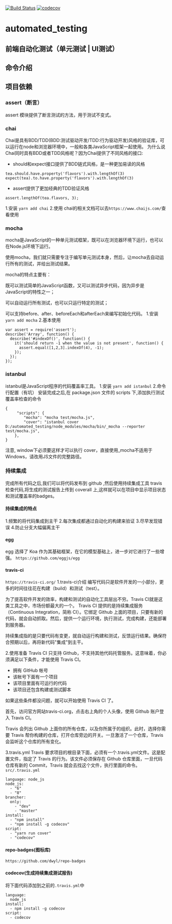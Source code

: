 [![Build Status](https://travis-ci.org/Jack-cool/automated_testing.svg?branch=master)](https://travis-ci.org/Jack-cool/automated_testing)
[![codecov](https://codecov.io/gh/Jack-cool/automated_testing/branch/master/graph/badge.svg)](https://codecov.io/gh/Jack-cool/automated_testing)

# automated_testing

## 前端自动化测试（单元测试 | UI测试）

## 命令介绍

## 项目依赖

### assert（断言）
assert 模块提供了断言测试的方法，用于测试不变式。

### chai
Chai是具有BDD/TDD(BDD:测试驱动开发/TDD:行为驱动开发)风格的验证库，可以运行在node和浏览器环境中，一般和各类JavaScript框架一起使用。
为什么说Chai同时具有BDD或者TDD风格呢？因为Chai提供了不同风格的接口:
* should和expect接口提供了BDD链式风格，是一种更加易读的风格
```
tea.should.have.property('flavors').with.lengthOf(3)
expect(tea).to.have.property('flavors').with.lengthOf(3)

```
* assert提供了更加经典的TDD验证风格
```
assert.lengthOf(tea.flavors, 3);

```
1.安装
`yarn add chai`
2.使用
chai的相关文档可以去`https://www.chaijs.com/`查看使用

### mocha
mocha是JavaScript的一种单元测试框架，既可以在浏览器环境下运行，也可以在Node.js环境下运行。

使用mocha，我们就只需要专注于编写单元测试本身，然后，让mocha去自动运行所有的测试，并给出测试结果。

mocha的特点主要有：

既可以测试简单的JavaScript函数，又可以测试异步代码，因为异步是JavaScript的特性之一；

可以自动运行所有测试，也可以只运行特定的测试；

可以支持before、after、beforeEach和afterEach来编写初始化代码。
1.安装
`yarn add mocha`
2.基本使用
```
var assert = require('assert');
describe('Array', function() {
  describe('#indexOf()', function() {
    it('should return -1 when the value is not present', function() {
      assert.equal([1,2,3].indexOf(4), -1);
    });
  });
});

```

### istanbul
istanbul是JavaScript程序的代码覆盖率工具。
1.安装
`yarn add istanbul`
2.命令行配置（有坑）
安装完成之后,在 package.json 文件的 scripts 下,添加执行测试覆盖率检查的命令
```
{
     "scripts": {
        "mocha": "mocha test/mocha.js",
        "cover": "istanbul cover D:/automated_testing/node_modules/mocha/bin/_mocha --reporter test/mocha.js",
    },
}

```
注意, window下必须要这样才可以执行 cover，直接使用_mocha不适用于Windows，请改用JS文件的完整路径。

### 持续集成
完成所有代码之后,我们可以将代码发布到 github ,然后使用持续集成工具 travis 检查代码,将生成的测试报告上传到 coverall 上,这样就可以在项目中显示项目状态和测试覆盖率的badges。

#### 持续集成的特点
1.频繁的将代码集成到主干
2.每次集成都通过自动化的构建来验证
3.尽早发现错误
4.防止分支大幅偏离主干

#### egg
egg 选择了 Koa 作为其基础框架，在它的模型基础上，进一步对它进行了一些增强。
`https://github.com/eggjs/egg`

#### travis-ci
`https://travis-ci.org/`
1.travis-ci介绍
编写代码只是软件开发的一小部分，更多的时间往往花在构建（build）和测试（test）。

为了提高软件开发的效率，构建和测试的自动化工具层出不穷。Travis CI就是这类工具之中，市场份额最大的一个。
Travis CI 提供的是持续集成服务（Continuous Integration，简称 CI）。它绑定 Github 上面的项目，只要有新的代码，就会自动抓取。然后，提供一个运行环境，执行测试，完成构建，还能部署到服务器。

持续集成指的是只要代码有变更，就自动运行构建和测试，反馈运行结果。确保符合预期以后，再将新代码"集成"到主干。

2.使用准备
Travis CI 只支持 Github，不支持其他代码托管服务。这意味着，你必须满足以下条件，才能使用 Travis CI。

* 拥有 GitHub 帐号
* 该帐号下面有一个项目
* 该项目里面有可运行的代码
* 该项目还包含构建或测试脚本

如果这些条件都没问题，就可以开始使用 Travis CI 了。

首先，访问官方网站travis-ci.org，点击右上角的个人头像，使用 Github 账户登入 Travis CI。

Travis 会列出 Github 上面你的所有仓库，以及你所属于的组织。此时，选择你需要 Travis 帮你构建的仓库，打开仓库旁边的开关。一旦激活了一个仓库，Travis 会监听这个仓库的所有变化。

3.travis.yml
Travis 要求项目的根目录下面，必须有一个.travis.yml文件。这是配置文件，指定了 Travis 的行为。该文件必须保存在 Github 仓库里面，一旦代码仓库有新的 Commit，Travis 就会去找这个文件，执行里面的命令。
`src/.travis.yml`
```
language: node_js
node_js:
  - "6"
  - "8"
brancher:
  only:
    - "dev"
    - "master"
install:
  - "npm install"
  - "npm install -g codecov"
script:
  - "yarn run cover"
  - "codecov"

```
#### repo-badges(图标库)
`https://github.com/dwyl/repo-badges`

#### codecov(生成持续集成测试报告)
将下面代码添加到之前的`.travis.yml`中
```
language:
  node_js
install:
  - npm install -g codecov
script:
  - codecov

```